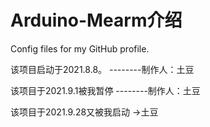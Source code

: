 # Arduino-Mearm介绍
Config files for my GitHub profile.

该项目启动于2021.8.8。      --------制作人：土豆


该项目于2021.9.1被我暂停    --------制作人：土豆


该项目于2021.9.28又被我启动            ->土豆


